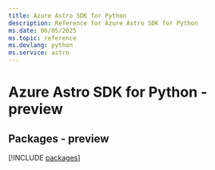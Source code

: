 ```yaml
---
title: Azure Astro SDK for Python
description: Reference for Azure Astro SDK for Python
ms.date: 06/05/2025
ms.topic: reference
ms.devlang: python
ms.service: astro
---
```

# Azure Astro SDK for Python - preview
## Packages - preview
[!INCLUDE [packages](astro-index.md)]